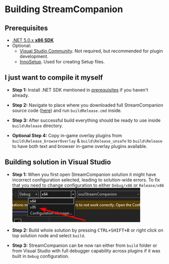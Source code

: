 # Building StreamCompanion

## Prerequisites

* [.NET 5.0.x __x86 SDK__](https://dotnet.microsoft.com/download/dotnet/5.0)
* Optional:
  * [Visual Studio Community](https://visualstudio.microsoft.com/pl/thank-you-downloading-visual-studio/?sku=Community). Not required, but recommended for plugin development.
  * [InnoSetup](https://jrsoftware.org/download.php/is.exe). Used for creating Setup files.

## I just want to compile it myself

* **Step 1:** Install .NET SDK mentioned in [prerequisites](#prerequisites) if you haven't already.

* **Step 2:** Navigate to place where you downloaded full StreamCompanion source code ([here](../gettingSource.md)) and run `buildRelease.cmd` inside.

* **Step 3:** After successful build everything should be ready to use inside `build\Release` directory.

* **Optional Step 4:** Copy in-game overlay plugins from `build\Release_browserOverlay` & `build\Release_unsafe` to `build\Release` to have both text and browser in-game overlay plugins available.

## Building solution in Visual Studio

* **Step 1:** When you first open StreamCompanion solution it might have incorrect configuration selected, leading to solution-wide errors. To fix that you need to change configuration to either `Debug/x86` or `Release/x86`  
![VSError][VSError]
<!--TODO: this will be fixed(and this step removed) whenever SC migrates to using AnyCPU configuration-->

* **Step 2:** Build whole solution by pressing <kbd>CTRL+SHIFT+B</kbd> or right click on top solution node and select `build`.

* **Step 3:** StreamCompanion can be now ran either from `build` folder or from Visual Studio with full debugger capability across plugins if it was built in `Debug` configuration.

[VSError]: <./images/VisualStudioSolutionError.png>

